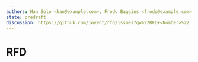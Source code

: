 ```yaml
---
authors: Han Solo <han@example.com>, Frodo Baggins <frodo@example.com>
state: predraft
discussion: https://github.com/joyent/rfd/issues?q=%22RFD+<Number>%22
---
```


<!--
    This Source Code Form is subject to the terms of the Mozilla Public
    License, v. 2.0. If a copy of the MPL was not distributed with this
    file, You can obtain one at http://mozilla.org/MPL/2.0/.
-->

<!--
    Copyright (c) 2018, <contributor>
-->

# RFD <Number> <Title>
